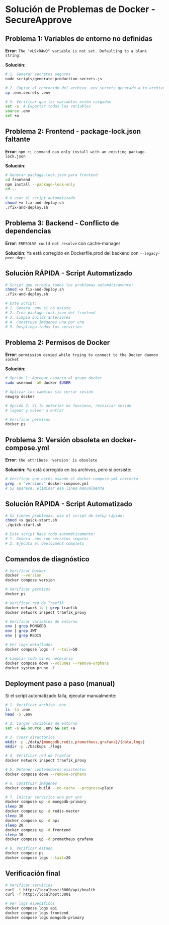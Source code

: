 # Solución de Problemas de Docker - SecureApprove

## Problema 1: Variables de entorno no definidas

**Error**: `The "vL9xR4wQ" variable is not set. Defaulting to a blank string.`

**Solución**:
```bash
# 1. Generar secretos seguros
node scripts/generate-production-secrets.js

# 2. Copiar el contenido del archivo .env.secrets generado a tu archivo .env
cp .env.secrets .env

# 3. Verificar que las variables estén cargadas
set -a  # Exportar todas las variables
source .env
set +a
```

## Problema 2: Frontend - package-lock.json faltante

**Error**: `npm ci command can only install with an existing package-lock.json`

**Solución**:
```bash
# Generar package-lock.json para frontend
cd frontend
npm install --package-lock-only
cd ..

# O usar el script automatizado
chmod +x fix-and-deploy.sh
./fix-and-deploy.sh
```

## Problema 3: Backend - Conflicto de dependencias

**Error**: `ERESOLVE could not resolve` con cache-manager

**Solución**: Ya está corregido en Dockerfile.prod del backend con `--legacy-peer-deps`

## Solución RÁPIDA - Script Automatizado

```bash
# Script que arregla todos los problemas automáticamente:
chmod +x fix-and-deploy.sh
./fix-and-deploy.sh

# Este script:
# 1. Genera .env si no existe
# 2. Crea package-lock.json del frontend
# 3. Limpia builds anteriores
# 4. Construye imágenes una por una
# 5. Despliega todos los servicios
```

## Problema 2: Permisos de Docker

**Error**: `permission denied while trying to connect to the Docker daemon socket`

**Solución**:
```bash
# Opción 1: Agregar usuario al grupo docker
sudo usermod -aG docker $USER

# Aplicar los cambios sin cerrar sesión
newgrp docker

# Opción 2: Si lo anterior no funciona, reiniciar sesión
# logout y volver a entrar

# Verificar permisos
docker ps
```

## Problema 3: Versión obsoleta en docker-compose.yml

**Error**: `the attribute 'version' is obsolete`

**Solución**: Ya está corregido en los archivos, pero si persiste:
```bash
# Verificar que estés usando el docker-compose.yml correcto
grep -n "version:" docker-compose.yml
# Si aparece, eliminar esa línea manualmente
```

## Solución RÁPIDA - Script Automatizado

```bash
# Si tienes problemas, usa el script de setup rápido:
chmod +x quick-start.sh
./quick-start.sh

# Este script hace todo automáticamente:
# 1. Genera .env con secretos seguros
# 2. Ejecuta el deployment completo
```

## Comandos de diagnóstico

```bash
# Verificar Docker
docker --version
docker compose version

# Verificar permisos
docker ps

# Verificar red de Traefik
docker network ls | grep traefik
docker network inspect traefik_proxy

# Verificar variables de entorno
env | grep MONGODB
env | grep JWT
env | grep REDIS

# Ver logs detallados
docker compose logs -f --tail=50

# Limpiar todo si es necesario
docker compose down --volumes --remove-orphans
docker system prune -f
```

## Deployment paso a paso (manual)

Si el script automatizado falla, ejecutar manualmente:

```bash
# 1. Verificar archivo .env
ls -la .env
head -5 .env

# 2. Cargar variables de entorno
set -a && source .env && set +a

# 3. Crear directorios
mkdir -p ./data/{mongodb,redis,prometheus,grafana}/{data,logs}
mkdir -p ./backups ./logs

# 4. Verificar red de Traefik
docker network inspect traefik_proxy

# 5. Detener contenedores existentes
docker compose down --remove-orphans

# 6. Construir imágenes
docker compose build --no-cache --progress=plain

# 7. Iniciar servicios uno por uno
docker compose up -d mongodb-primary
sleep 30
docker compose up -d redis-master
sleep 10
docker compose up -d api
sleep 20
docker compose up -d frontend
sleep 10
docker compose up -d prometheus grafana

# 8. Verificar estado
docker compose ps
docker compose logs --tail=20
```

## Verificación final

```bash
# Verificar servicios
curl -f http://localhost:3000/api/health
curl -f http://localhost:3001

# Ver logs específicos
docker compose logs api
docker compose logs frontend
docker compose logs mongodb-primary
```